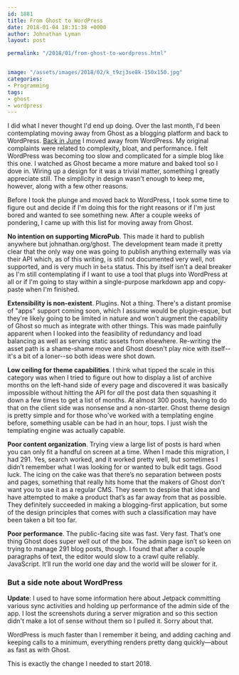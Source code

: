 ```yaml
---
id: 1881
title: From Ghost to WordPress
date: 2018-01-04 18:31:38 +0000
author: Johnathan Lyman
layout: post

permalink: "/2018/01/from-ghost-to-wordpress.html"


image: "/assets/images/2018/02/k_t9zj3se8k-150x150.jpg"
categories:
- Programming
tags:
- ghost
- wordpress
---
```

I did what I never thought I'd end up doing. Over the last month, I'd been contemplating moving away from Ghost as a blogging platform and back to WordPress. [Back in June](/2017/06/things-are-strange-around-these-parts.html) I moved away from WordPress. My original complaints were related to complexity, bloat, and performance. I felt WordPress was becoming too slow and complicated for a simple blog like this one. I watched as Ghost became a more mature and baked tool so I dove in. Wiring up a design for it was a trivial matter, something I greatly appreciate still. The simplicity in design wasn't enough to keep me, however, along with a few other reasons.

<!--more-->

Before I took the plunge and moved back to WordPress, I took some time to figure out and decide if I'm doing this for the right reasons or if I'm just bored and wanted to see something new. After a couple weeks of pondering, I came up with this list for moving away from Ghost.

**No intention on supporting MicroPub**. This made it hard to publish anywhere but johnathan.org/ghost. The development team made it pretty clear that the only way one was going to publish anything externally was via their API which, as of this writing, is still not documented very well, not supported, and is very much in `beta` status. This by itself isn't a deal breaker as I'm still contemplating if I want to use a tool that plugs into WordPress at all or if I'm going to stay within a single-purpose markdown app and copy-paste when I'm finished.

**Extensibility is non-existent**. Plugins. Not a thing. There's a distant promise of "apps" support coming soon, which I assume would be plugin-esque, but they're likely going to be limited in nature and won't augment the capability of Ghost so much as integrate with other things. This was made painfully apparent when I looked into the feasibility of redundancy and load balancing as well as serving static assets from elsewhere. Re-writing the asset path is a shame-shame move and Ghost doesn't play nice with itself--it's a bit of a loner--so both ideas were shot down.

**Low ceiling for theme capabilities**. I think what tipped the scale in this category was when I tried to figure out how to display a list of archive months on the left-hand side of every page and discovered it was basically impossible without hitting the API for _all_ the post data then squashing it down a few times to get a list of months. At almost 300 posts, having to do that on the client side was nonsense and a non-starter. Ghost theme design is pretty simple and for those who've worked with a templating engine before, something usable can be had in an hour, tops. I just wish the templating engine was actually capable.

**Poor content organization**. Trying view a large list of posts is hard when you can only fit a handful on screen at a time. When I made this migration, I had 291. Yes, search worked, and it worked pretty well, but sometimes I didn’t remember what I was looking for or wanted to bulk edit tags. Good luck. The icing on the cake was that there’s no separation between posts and pages, something that really hits home that the makers of Ghost don’t want you to use it as a regular CMS. They seem to despise that idea and have attempted to make a product that’s as far away from that as possible. They definitely succeeded in making a blogging-first application, but some of the design principles that comes with such a classification may have been taken a bit too far.

**Poor performance**. The public-facing site was fast. Very fast. That’s one thing Ghost does super well out of the box. The admin page isn’t so keen on trying to manage 291 blog posts, though. I found that after a couple paragraphs of text, the editor would slow to a crawl quite reliably. JavaScript. It’ll run the world one day and the world will be slower for it.

### But a side note about WordPress

**Update**: I used to have some information here about Jetpack committing various sync activities and holding up performance of the admin side of the app. I lost the screenshots during a server migration and so this section didn't make a lot of sense without them so I pulled it. Sorry about that.

WordPress is much faster than I remember it being, and adding caching and keeping calls to a minimum, everything renders pretty dang quickly—about as fast as with Ghost.

This is exactly the change I needed to start 2018.